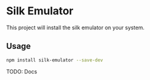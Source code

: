 # Silk Emulator

This project will install the silk emulator on your system.

## Usage

```sh
npm install silk-emulator --save-dev
```


TODO: Docs
